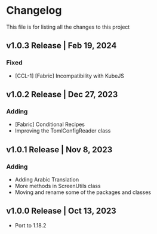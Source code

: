 # Changelog
This file is for listing all the changes to this project

## v1.0.3 Release | Feb 19, 2024
### Fixed
- [CCL-1] [Fabric] Incompatibility with KubeJS

## v1.0.2 Release | Dec 27, 2023
### Adding
- [Fabric] Conditional Recipes
- Improving the TomlConfigReader class

## v1.0.1 Release | Nov 8, 2023
### Adding
- Adding Arabic Translation
- More methods in ScreenUtils class
- Moving and rename some of the packages and classes

## v1.0.0 Release | Oct 13, 2023
- Port to 1.18.2